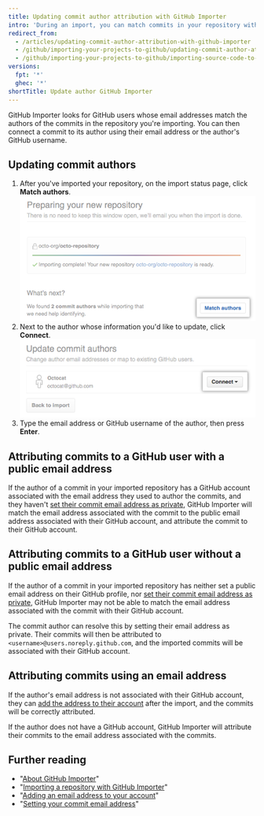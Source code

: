 ```yaml
---
title: Updating commit author attribution with GitHub Importer
intro: 'During an import, you can match commits in your repository with the GitHub account of the commit author.'
redirect_from:
  - /articles/updating-commit-author-attribution-with-github-importer
  - /github/importing-your-projects-to-github/updating-commit-author-attribution-with-github-importer
  - /github/importing-your-projects-to-github/importing-source-code-to-github/updating-commit-author-attribution-with-github-importer
versions:
  fpt: '*'
  ghec: '*'
shortTitle: Update author GitHub Importer
---
```

GitHub Importer looks for GitHub users whose email addresses match the authors of the commits in the repository you're importing. You can then connect a commit to its author using their email address or the author's GitHub username.

## Updating commit authors

1. After you've imported your repository, on the import status page, click **Match authors**.
![Match authors button](/assets/images/help/importer/match-authors-button.png)
2. Next to the author whose information you'd like to update, click **Connect**.
![List of commit authors](/assets/images/help/importer/connect-commit-author.png)
3. Type the email address or GitHub username of the author, then press **Enter**.

## Attributing commits to a GitHub user with a public email address

If the author of a commit in your imported repository has a GitHub account associated with the email address they used to author the commits, and they haven't [set their commit email address as private](/articles/setting-your-commit-email-address), GitHub Importer will match the email address associated with the commit to the public email address associated with their GitHub account, and attribute the commit to their GitHub account.

## Attributing commits to a GitHub user without a public email address

If the author of a commit in your imported repository has neither set a public email address on their GitHub profile, nor [set their commit email address as private](/articles/setting-your-commit-email-address), GitHub Importer may not be able to match the email address associated with the commit with their GitHub account.

The commit author can resolve this by setting their email address as private. Their commits will then be attributed to `<username>@users.noreply.github.com`, and the imported commits will be associated with their GitHub account.

## Attributing commits using an email address

If the author's email address is not associated with their GitHub account, they can [add the address to their account](/articles/adding-an-email-address-to-your-github-account) after the import, and the commits will be correctly attributed.

If the author does not have a GitHub account, GitHub Importer will attribute their commits to the email address associated with the commits.

## Further reading

- "[About GitHub Importer](/articles/about-github-importer)"
- "[Importing a repository with GitHub Importer](/articles/importing-a-repository-with-github-importer)"
- "[Adding an email address to your account](/articles/adding-an-email-address-to-your-github-account/)"
- "[Setting your commit email address](/articles/setting-your-commit-email-address)"
